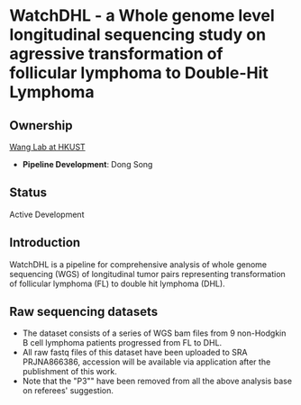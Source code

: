 # WatchDHL - a Whole genome level longitudinal sequencing study on agressive transformation of follicular lymphoma to Double-Hit Lymphoma


## Ownership
[Wang Lab at HKUST](http://wang-lab.ust.hk/)
* **Pipeline Development**: Dong Song

## Status
Active Development

## Introduction
WatchDHL is a pipeline for comprehensive analysis of whole genome sequencing (WGS) of longitudinal tumor pairs representing transformation of follicular lymphoma (FL) to double hit lymphoma (DHL).

## Raw sequencing datasets
* The dataset consists of a series of WGS bam files from 9 non-Hodgkin B cell lymphoma patients progressed from FL to DHL.
* All raw fastq files of this dataset have been uploaded to SRA PRJNA866386, accession will be available via application after the publishment of this work.
* Note that the "P3"" have been removed from all the above analysis base on referees' suggestion.



